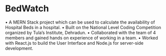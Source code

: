 # BedWatch
• A MERN Stack project which can be used to calculate the availability of Hospital Beds in a hospital.
• Built on the National Level Coding Competition organized by Tula’s Institute, Dehradun.
• Collaborated with the team of 4 members and gained hands on experience of working in a team.
• Worked with React.js to build the User Interface and Node.js for server-side development.
